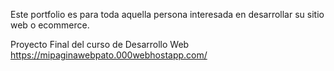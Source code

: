 Este portfolio es para toda aquella persona interesada en desarrollar su sitio web o ecommerce.

Proyecto Final del curso de Desarrollo Web 
https://mipaginawebpato.000webhostapp.com/